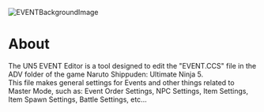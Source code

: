 ![EVENTBackgroundImage](https://github.com/user-attachments/assets/3fcf898a-98f2-4d27-8109-0e9ddd8737c3)
# About
The UN5 EVENT Editor is a tool designed to edit the "EVENT.CCS" file in the ADV folder of the game Naruto Shippuden: Ultimate Ninja 5.<br>This file makes general settings for Events and other things related to Master Mode, such as: Event Order Settings, NPC Settings, Item Settings, Item Spawn Settings, Battle Settings, etc...

